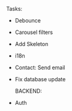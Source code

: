 Tasks:

- Debounce
- Carousel filters
- Add Skeleton
- i18n
- Contact: Send email
- Fix database update

  BACKEND:

- Auth
